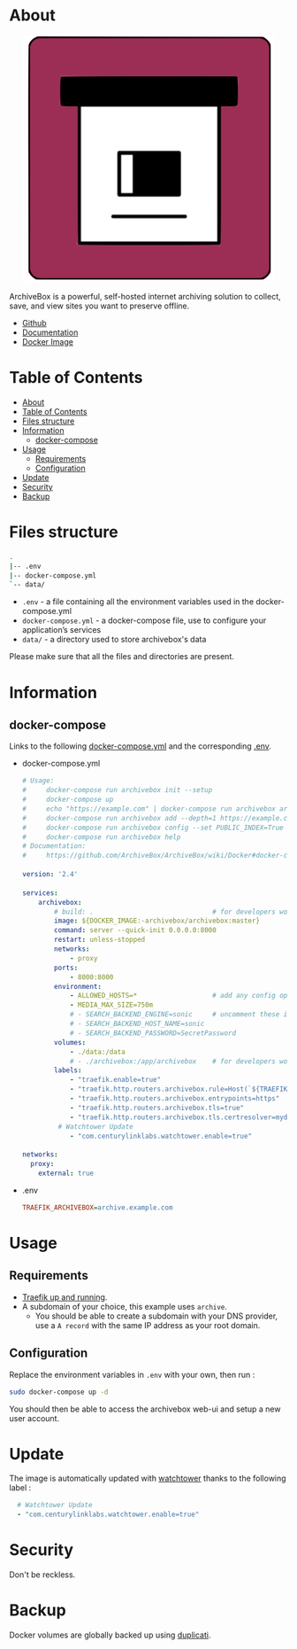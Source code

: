 # About

<p align="center">
<img src="/_utilities/archivebox.png" alt="archivebox" title="archivebox" />
</p>

ArchiveBox is a powerful, self-hosted internet archiving solution to collect, save, and view sites you want to preserve offline.

* [Github](https://github.com/ArchiveBox/ArchiveBox)
* [Documentation](https://archivebox.io/)
* [Docker Image](https://hub.docker.com/r/archivebox/archivebox)

# Table of Contents

<!-- TOC -->

- [About](#about)
- [Table of Contents](#table-of-contents)
- [Files structure](#files-structure)
- [Information](#information)
    - [docker-compose](#docker-compose)
- [Usage](#usage)
    - [Requirements](#requirements)
    - [Configuration](#configuration)
- [Update](#update)
- [Security](#security)
- [Backup](#backup)

<!-- /TOC -->

# Files structure 

```bash
.
|-- .env
|-- docker-compose.yml
`-- data/
```

- `.env` - a file containing all the environment variables used in the docker-compose.yml
- `docker-compose.yml` - a docker-compose file, use to configure your application’s services
- `data/` - a directory used to store archivebox's data

Please make sure that all the files and directories are present.

# Information

## docker-compose
Links to the following [docker-compose.yml](docker-compose.yml) and the corresponding [.env](.env).

* docker-compose.yml
  ```yaml
  # Usage:
  #     docker-compose run archivebox init --setup
  #     docker-compose up
  #     echo "https://example.com" | docker-compose run archivebox archivebox add
  #     docker-compose run archivebox add --depth=1 https://example.com/some/feed.rss
  #     docker-compose run archivebox config --set PUBLIC_INDEX=True
  #     docker-compose run archivebox help
  # Documentation:
  #     https://github.com/ArchiveBox/ArchiveBox/wiki/Docker#docker-compose
  
  version: '2.4'
  
  services:
      archivebox:
          # build: .                              # for developers working on archivebox
          image: ${DOCKER_IMAGE:-archivebox/archivebox:master}
          command: server --quick-init 0.0.0.0:8000
          restart: unless-stopped
          networks:
              - proxy
          ports:
              - 8000:8000
          environment:
              - ALLOWED_HOSTS=*                   # add any config options you want as env vars
              - MEDIA_MAX_SIZE=750m
              # - SEARCH_BACKEND_ENGINE=sonic     # uncomment these if you enable sonic below
              # - SEARCH_BACKEND_HOST_NAME=sonic
              # - SEARCH_BACKEND_PASSWORD=SecretPassword
          volumes:
              - ./data:/data
              # - ./archivebox:/app/archivebox    # for developers working on archivebox
          labels:
              - "traefik.enable=true"
              - "traefik.http.routers.archivebox.rule=Host(`${TRAEFIK_ARCHIVEBOX}`)"
              - "traefik.http.routers.archivebox.entrypoints=https"
              - "traefik.http.routers.archivebox.tls=true"
              - "traefik.http.routers.archivebox.tls.certresolver=mydnschallenge"
           # Watchtower Update
              - "com.centurylinklabs.watchtower.enable=true"
  
  networks:
    proxy:
      external: true
  ```
* .env
  ```ini 
  TRAEFIK_ARCHIVEBOX=archive.example.com    
  ```

# Usage

## Requirements
- [Traefik up and running](../traefik).
- A subdomain of your choice, this example uses `archive`.
    - You should be able to create a subdomain with your DNS provider, use a `A record` with the same IP address as your root domain.

## Configuration

Replace the environment variables in `.env` with your own, then run :

```bash
sudo docker-compose up -d
```

You should then be able to access the archivebox web-ui and setup a new user account.


# Update

The image is automatically updated with [watchtower](../watchtower) thanks to the following label :

```yaml
  # Watchtower Update
  - "com.centurylinklabs.watchtower.enable=true"
```

# Security

Don't be reckless.


# Backup

Docker volumes are globally backed up using [duplicati](../duplicati). 